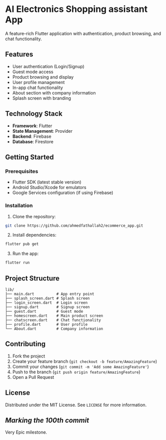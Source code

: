 # AI Electronics Shopping assistant App

A feature-rich Flutter application with authentication, product browsing, and chat functionality.

## Features

- User authentication (Login/Signup)
- Guest mode access
- Product browsing and display
- User profile management
- In-app chat functionality
- About section with company information
- Splash screen with branding


## Technology Stack

- **Framework**: Flutter
- **State Management**: Provider 
- **Backend**: Firebase 
- **Database**: Firestore 

## Getting Started

### Prerequisites

- Flutter SDK (latest stable version)
- Android Studio/Xcode for emulators
- Google Services configuration (if using Firebase)

### Installation

1. Clone the repository:
```bash
git clone https://github.com/ahmedfathallah2/ecommerce_app.git
```

2. Install dependencies:
```bash
flutter pub get
```

3. Run the app:
```bash
flutter run
```

## Project Structure

```
lib/
├── main.dart          # App entry point
├── splash_screen.dart # Splash screen
├── login_screen.dart  # Login screen
├── signup.dart        # Signup screen
├── guest.dart         # Guest mode
├── homescreen.dart    # Main product screen
├── chatscreen.dart    # Chat functionality
├── profile.dart       # User profile
└── About.dart         # Company information
```

## Contributing

1. Fork the project
2. Create your feature branch (`git checkout -b feature/AmazingFeature`)
3. Commit your changes (`git commit -m 'Add some AmazingFeature'`)
4. Push to the branch (`git push origin feature/AmazingFeature`)
5. Open a Pull Request

## License

Distributed under the MIT License. See `LICENSE` for more information.

## *Marking the 100th commit*

Very Epic milestone.
